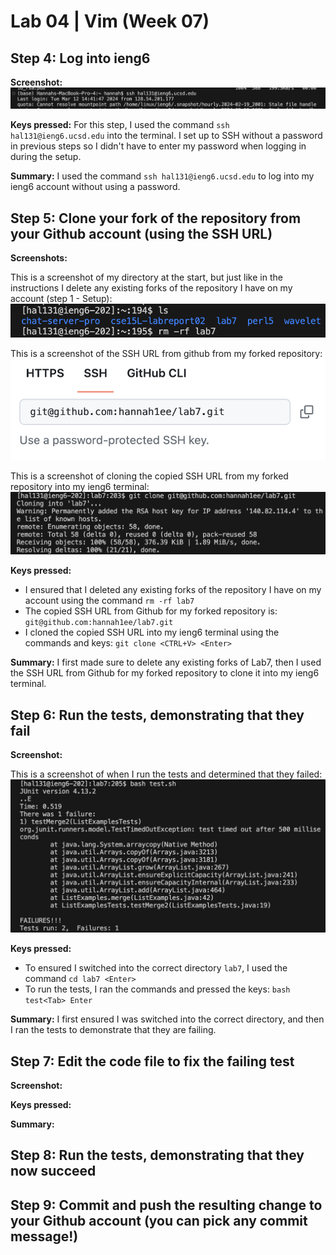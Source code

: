 # Lab 04 | Vim (Week 07)

## Step 4: Log into ieng6

**Screenshot:**
![Image](lab07_step4.png)

**Keys pressed:**
For this step, I used the command ```ssh hal131@ieng6.ucsd.edu``` into the terminal. I set up to SSH without a password in previous steps so I didn't have to enter my password when logging in during the setup.

**Summary:**
I used the command ```ssh hal131@ieng6.ucsd.edu``` to log into my ieng6 account without using a password. 


## Step 5: Clone your fork of the repository from your Github account (using the SSH URL)

**Screenshots:**

This is a screenshot of my directory at the start, but just like in the instructions I delete any existing forks of the repository I have on my account (step 1 - Setup):
![Image](lab07_5a.png)

This is a screenshot of the SSH URL from github from my forked repository:
![Image](lab07_5c.png)

This is a screenshot of cloning the copied SSH URL from my forked repository into my ieng6 terminal:
![Image](lab07_5b.png)

**Keys pressed:**
- I ensured that I deleted any existing forks of the repository I have on my account using the command ```rm -rf lab7```
- The copied SSH URL from Github for my forked repository is: ```git@github.com:hannah1ee/lab7.git```
- I cloned the copied SSH URL into my ieng6 terminal using the commands and keys: ```git clone <CTRL+V> <Enter>```

**Summary:**
I first made sure to delete any existing forks of Lab7, then I used the SSH URL from Github for my forked repository to clone it into my ieng6 terminal.

## Step 6: Run the tests, demonstrating that they fail

**Screenshot:**

This is a screenshot of when I run the tests and determined that they failed:
![Image](lab07_6a.png)

**Keys pressed:**
- To ensured I switched into the correct directory ```lab7```, I used the command ```cd lab7 <Enter>```
- To run the tests, I ran the commands and pressed the keys: ```bash test<Tab> Enter```

**Summary:**
I first ensured I was switched into the correct directory, and then I ran the tests to demonstrate that they are failing.


## Step 7: Edit the code file to fix the failing test

**Screenshot:**

**Keys pressed:**

**Summary:**



## Step 8: Run the tests, demonstrating that they now succeed


## Step 9: Commit and push the resulting change to your Github account (you can pick any commit message!)








